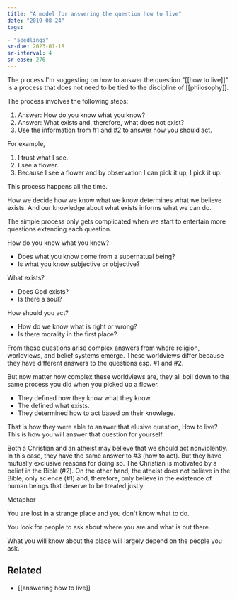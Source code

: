 ```yaml
---
title: "A model for answering the question how to live"
date: "2019-08-24"
tags:

- "seedlings"
sr-due: 2023-01-18
sr-interval: 4
sr-ease: 276
---
```


The process I'm suggesting on how to answer the question "[[how to live]]" is a process that does not need to be tied to the discipline of [[philosophy]].

The process involves the following steps:
1. Answer: How do you know what you know?
2. Answer: What exists and, therefore, what does not exist?
3. Use the information from #1 and #2 to answer how you should act.

For example,
1. I trust what I see.
2. I see a flower.
3. Because I see a flower and by observation I can pick it up, I pick it up.

This process happens all the time.

How we decide how we know what we know determines what we believe exists. And our knowledge about what exists informs what we can do.

The simple process only gets complicated when we start to entertain more questions extending each question.

How do you know what you know?
- Does what you know come from a supernatual being?
- Is what you know subjective or objective?

What exists?
- Does God exists?
- Is there a soul?

How should you act?
- How do we know what is right or wrong?
- Is there morality in the first place?

From these questions arise complex answers from where religion, worldviews, and belief systems emerge. These worldviews differ because they have different answers to the questions esp. #1 and #2.

But now matter how complex these worldviews are, they all boil down to the same process you did when you picked up a flower.
- They defined how they know what they know.
- The defined what exists.
- They determined how to act based on their knowlege.

That is how they were able to answer that elusive question, How to live? This is how you will answer that question for yourself.

Both a Christian and an atheist may believe that we should act nonviolently. In this case, they have the same answer to #3 (how to act). But they have mutually exclusive reasons for doing so. The Christian is motivated by a belief in the Bible (#2). On the other hand, the atheist does not believe in the Bible, only science (#1) and, therefore, only believe in the existence of human beings that deserve to be treated justly.

Metaphor

You are lost in a strange place and you don't know what to do.

You look for people to ask about where you are and what is out there.

What you will know about the place will largely depend on the people you ask.

## Related

- [[answering how to live]]
